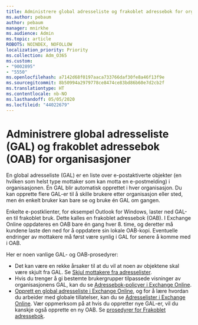 ```yaml
---
title: Administrere global adresseliste og frakoblet adressebok for organisasjoner
ms.author: pebaum
author: pebaum
manager: mnirkhe
ms.audience: Admin
ms.topic: article
ROBOTS: NOINDEX, NOFOLLOW
localization_priority: Priority
ms.collection: Adm_O365
ms.custom:
- "9002895"
- "5550"
ms.openlocfilehash: a7142d68f0197aaca733766daf30fe8a46f13f9e
ms.sourcegitcommit: 8b50994a2979778ce8474ce83bd86b60e7d2cb2f
ms.translationtype: HT
ms.contentlocale: nb-NO
ms.lasthandoff: 05/05/2020
ms.locfileid: "44022679"
---
```

# <a name="managing-organization-global-address-list-gal-and-offline-address-book-oab"></a>Administrere global adresseliste (GAL) og frakoblet adressebok (OAB) for organisasjoner

En global adresseliste (GAL) er en liste over e-postaktiverte objekter (en hvilken som helst type mottaker som kan motta en e-postmelding) i organisasjonen. Én GAL blir automatisk opprettet i hver organisasjon. Du kan opprette flere GAL-er til å skille brukere etter organisasjon eller sted, men én enkelt bruker kan bare se og bruke én GAL om gangen.

Enkelte e-postklienter, for eksempel Outlook for Windows, laster ned GAL-en til frakoblet bruk. Dette kalles en frakoblet adressebok (OAB). I Exchange Online oppdateres en OAB bare én gang hver 8. time, og deretter må kundene laste den ned for å oppdatere sin lokale OAB-kopi. Eventuelle endringer av mottakere må først være synlig i GAL for senere å komme med i OAB.

Her er noen vanlige GAL- og OAB-prosedyrer:

- Det kan være en rekke årsaker til at du vil at noen av objektene skal være skjult fra GAL. Se [Skjul mottakere fra adresselister](https://docs.microsoft.com/exchange/address-books/address-lists/manage-address-lists#hide-recipients-from-address-lists).
- Hvis du trenger å gi bestemte brukergrupper tilpassede visninger av organisasjonens GAL, kan du se [Adressebok-policyer i Exchange Online](https://docs.microsoft.com/exchange/address-books/address-book-policies/address-book-policies).
- [Opprett en global adresseliste i Exchange Online](https://docs.microsoft.com/exchange/address-books/address-lists/create-global-address-list), og for å lære hvordan du arbeider med globale tillatelser, kan du se [Adresselister i Exchange Online](https://docs.microsoft.com/exchange/address-books/address-lists/address-lists). Vær oppmerksom på at hvis du oppretter nye GAL-er, vil du kanskje også opprette en ny OAB. Se [prosedyrer for Frakoblet adressebok](https://docs.microsoft.com/exchange/address-books/offline-address-books/offline-address-book-procedures).
